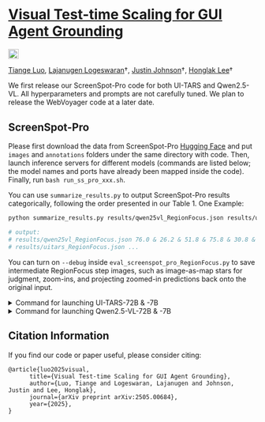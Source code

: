 # [Visual Test-time Scaling for GUI Agent Grounding](https://arxiv.org/abs/2505.00684)

<a href="https://arxiv.org/abs/2505.00684"><img src="https://img.shields.io/badge/arXiv-2505.00684-b31b1b.svg" height=20.5></a>

[Tiange Luo](https://tiangeluo.github.io/), [Lajanugen Logeswaran](https://lajanugen.github.io/)&dagger;, [Justin Johnson](https://web.eecs.umich.edu/~justincj)&dagger;, [Honglak Lee](https://web.eecs.umich.edu/~honglak/)&dagger;

We first release our ScreenSpot-Pro code for both UI-TARS and Qwen2.5-VL. All hyperparameters and prompts are not carefully tuned. We plan to release the WebVoyager code at a later date.

## ScreenSpot-Pro

Please first download the data from ScreenSpot-Pro [Hugging Face](https://huggingface.co/datasets/likaixin/ScreenSpot-Pro/tree/main) and put `images` and `annotations` folders under the same directory with code. Then, launch inference servers for different models (commands are listed below; the model names and ports have already been mapped inside the code). Finally, run `bash run_ss_pro_xxx.sh`.

You can use `summarize_results.py` to output ScreenSpot-Pro results categorically, following the order presented in our Table 1.
One Example:
```bash
python summarize_results.py results/qwen25vl_RegionFocus.json results/uitars_RegionFocus.json

# output: 
# results/qwen25vl_RegionFocus.json 76.0 & 26.2 & 51.8 & 75.8 & 30.8 & 56.9 & 72.1 & 28.1 & 61.3 & 86.8 & 37.3 & 65.4 & 86.4 & 60.4 & 80.4 & 74.8 & 38.2 & 58.2 & 78.5 & 34.3 & 61.6 1581
# results/uitars_RegionFocus.json ...
```

You can turn on `--debug` inside `eval_screenspot_pro_RegionFocus.py` to save intermediate RegionFocus step images, such as image-as-map stars for judgment, zoom-ins, and projecting zoomed-in predictions back onto the original input.

<details>
<summary>Command for launching UI-TARS-72B & -7B</summary>
  
Please first set up your `HUGGINGFACE_PATH` and `HF_TOKEN` in the below commands.

```bash
HUGGINGFACE_PATH='the local directory to cache Hugging Face models'
HF_TOKEN='your_HF_token'
docker run --runtime nvidia --gpus '"device=0,1,2,3,4,5,6,7"' --ipc=host \
  -p 8100:8100 \
  --env "HUGGING_FACE_HUB_TOKEN=${HF_TOKEN}" \
  --env "TORCH_USE_CUDA_DSA=1" \
  --env "CUDA_LAUNCH_BLOCKING=1" \
  -v $HUGGINGFACE_PATH:/root/.cache/huggingface \
  vllm/vllm-openai:v0.6.6 \
  --max-model-len 16384 \
  --max-num-seqs 256 \
  --gpu_memory_utilization 0.9 \
  --model bytedance-research/UI-TARS-72B-DPO \
  --tensor-parallel-size 8 \
  --enforce-eager \
  --limit-mm-per-prompt image=5 \
  --port 8100
```

```bash
HUGGINGFACE_PATH='the local directory to cache Hugging Face models'
HF_TOKEN='your_HF_token'
docker run --runtime nvidia --gpus '"device=0,1,2,3"' --ipc=host \
  -p 8200:8200 \
  --env "HUGGING_FACE_HUB_TOKEN=${HF_TOKEN}" \
  --env "TORCH_USE_CUDA_DSA=1" \
  -v $HUGGINGFACE_PATH:/root/.cache/huggingface \
  vllm/vllm-openai:v0.6.6 \
  --max-model-len 16384 \
  --max-num-seqs 2048 \
  --gpu_memory_utilization 0.9 \
  --model bytedance-research/UI-TARS-7B-DPO \
  --tensor-parallel-size 4 \
  --limit-mm-per-prompt image=5 \
  --dtype bfloat16 \
  --port 8200
```
</details>


<details>
<summary>Command for launching Qwen2.5-VL-72B & -7B</summary>

Please first install https://github.com/QwenLM/Qwen-Agent. 

```bash
export CUDA_VISIBLE_DEVICES=0,1,2,3,4,5,6,7
vllm serve Qwen/Qwen2.5-VL-72B-Instruct --port 8300  --dtype bfloat16   --limit-mm-per-prompt '{"images": 5}'   --tensor-parallel-size 8

export CUDA_VISIBLE_DEVICES=0,1,2,3
vllm serve Qwen/Qwen2.5-VL-7B-Instruct   --port 8400   --dtype bfloat16   --limit-mm-per-prompt '{"images": 5}'   --tensor-parallel-size 4
```

</details>


## Citation Information

If you find our code or paper useful, please consider citing:

```
@article{luo2025visual,
      title={Visual Test-time Scaling for GUI Agent Grounding},
      author={Luo, Tiange and Logeswaran, Lajanugen and Johnson, Justin and Lee, Honglak},
      journal={arXiv preprint arXiv:2505.00684},
      year={2025},
}
```
